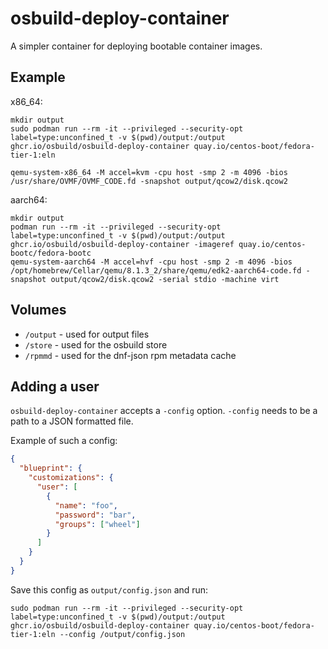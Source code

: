 # osbuild-deploy-container

A simpler container for deploying bootable container images.

## Example

x86_64:
```
mkdir output
sudo podman run --rm -it --privileged --security-opt label=type:unconfined_t -v $(pwd)/output:/output ghcr.io/osbuild/osbuild-deploy-container quay.io/centos-boot/fedora-tier-1:eln

qemu-system-x86_64 -M accel=kvm -cpu host -smp 2 -m 4096 -bios /usr/share/OVMF/OVMF_CODE.fd -snapshot output/qcow2/disk.qcow2
```

aarch64:
```
mkdir output
podman run --rm -it --privileged --security-opt label=type:unconfined_t -v $(pwd)/output:/output ghcr.io/osbuild/osbuild-deploy-container -imageref quay.io/centos-bootc/fedora-bootc
qemu-system-aarch64 -M accel=hvf -cpu host -smp 2 -m 4096 -bios /opt/homebrew/Cellar/qemu/8.1.3_2/share/qemu/edk2-aarch64-code.fd -snapshot output/qcow2/disk.qcow2 -serial stdio -machine virt
```

## Volumes
- `/output` - used for output files
- `/store` - used for the osbuild store
- `/rpmmd` - used for the dnf-json rpm metadata cache

## Adding a user
`osbuild-deploy-container` accepts a `-config` option. `-config` needs to be a path to a JSON formatted file.

Example of such a config:

```json
{
  "blueprint": {
    "customizations": {
      "user": [
        {
          "name": "foo",
          "password": "bar",
          "groups": ["wheel"]
        }
      ]
    }
  }
}
```

Save this config as `output/config.json` and run:

```
sudo podman run --rm -it --privileged --security-opt label=type:unconfined_t -v $(pwd)/output:/output ghcr.io/osbuild/osbuild-deploy-container quay.io/centos-boot/fedora-tier-1:eln --config /output/config.json
```
